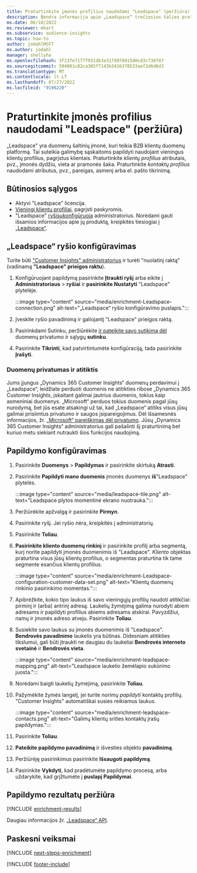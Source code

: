 ```yaml
---
title: Praturtinkite įmonės profilius naudodami "Leadspace" (peržiūra)
description: Bendra informacija apie „Leadspace“ trečiosios šalies praturtinimą.
ms.date: 06/10/2022
ms.reviewer: mhart
ms.subservice: audience-insights
ms.topic: how-to
author: jodahlMSFT
ms.author: jodahl
manager: shellyha
ms.openlocfilehash: 3f23fe7177f931db3e3179970915d0cd3c736f87
ms.sourcegitcommit: 594081c82ca385f7143b3416378533aaf2d6d0d3
ms.translationtype: MT
ms.contentlocale: lt-LT
ms.lasthandoff: 07/27/2022
ms.locfileid: "9196220"
---
```

# <a name="enrich-company-profiles-with-leadspace-preview"></a>Praturtinkite įmonės profilius naudodami "Leadspace" (peržiūra)

„Leadspace" yra duomenų šaltinių įmonė, kuri teikia B2B klientų duomenų platformą. Tai suteikia galimybę sąskaitoms papildyti naudojant vieningus klientų profilius, pagrįstus klientais. Praturtinkite *klientų profilius* atributais, pvz., įmonės dydžiu, vieta ar pramonės šaka. Praturtinkite *kontaktų profilius* naudodami atributus, pvz., pareigas, asmenį arba el. pašto tikrinimą.

## <a name="prerequisites"></a>Būtinosios sąlygos

- Aktyvi "Leadspace" licencija.
- [Vieningi klientų profiliai](customer-profiles.md), pagrįsti paskyromis.
- "Leadspace" [ryšį](connections.md)[sukonfigūruoja](#configure-the-connection-for-leadspace) administratorius. Norėdami gauti išsamios informacijos apie jų produktą, kreipkitės tiesiogiai į [„Leadspace“](https://www.leadspace.com/leadspace-microsoft-dynamics-365/).

## <a name="configure-the-connection-for-leadspace"></a>„Leadspace“ ryšio konfigūravimas

Turite būti ["Customer Insights" administratorius](permissions.md#admin) ir turėti "nuolatinį raktą" (vadinamą **"Leadspace" prieigos raktu**).

1. Konfigūruojant papildymą pasirinkite **Įtraukti ryšį** arba eikite į **Administratoriaus** > **ryšiai** ir **pasirinkite Nustatyti** "Leadspace" plytelėje.

   :::image type="content" source="media/enrichment-Leadspace-connection.png" alt-text="„Leadspace“ ryšio konfigūravimo puslapis.":::

1. Įveskite ryšio pavadinimą ir galiojantį "Leadspace" prieigos raktą.

1. Pasirinkdami Sutinku, peržiūrėkite [ir pateikite savo sutikimą dėl](#data-privacy-and-compliance) duomenų privatumo ir sąlygų **sutinku**.

1. Pasirinkite **Tikrinti**, kad patvirtintumėte konfigūraciją, tada pasirinkite **Įrašyti**.

### <a name="data-privacy-and-compliance"></a>Duomenų privatumas ir atitiktis

Jums įjungus „Dynamics 365 Customer Insights“ duomenų perdavimui į „Leadspace“, leidžiate perduoti duomenis ne atitikties ribose „Dynamics 365 Customer Insights, įskaitant galimai jautrius duomenis, tokius kaip asmeniniai duomenys. „Microsoft“ perduos tokius duomenis pagal jūsų nurodymą, bet jūs esate atsakingi už tai, kad „Leadspace“ atitiks visus jūsų galimai prisiimtus privatumo ir saugos įsipareigojimus. Dėl išsamesnės informacijos, žr. [„Microsoft“ pareiškimas dėl privatumo](https://go.microsoft.com/fwlink/?linkid=396732).
Jūsų „Dynamics 365 Customer Insights“ administratorius gali pašalinti šį praturtinimą bet kuriuo metu siekiant nutraukti šios funkcijos naudojimą.

## <a name="configure-the-enrichment"></a>Papildymo konfigūravimas

1. Pasirinkite **Duomenys** > **Papildymas** ir pasirinkite skirtuką **Atrasti**.

1. Pasirinkite **Papildyti mano duomenis** įmonės duomenys **iš**"Leadspace" plytelės.

   :::image type="content" source="media/leadspace-tile.png" alt-text="Leadspace plytos momentinė ekrano nuotrauka.":::

1. Peržiūrėkite apžvalgą ir pasirinkite **Pirmyn**.

1. Pasirinkite ryšį. Jei ryšio nėra, kreipkitės į administratorių.

1. Pasirinkite **Toliau**.

1. **Pasirinkite kliento duomenų rinkinį** ir pasirinkite profilį arba segmentą, kurį norite papildyti įmonės duomenimis iš "Leadspace". *Kliento* objektas praturtina visus jūsų klientų profilius, o segmentas praturtina tik tame segmente esančius klientų profilius.

    :::image type="content" source="media/enrichment-Leadspace-configuration-customer-data-set.png" alt-text="Klientų duomenų rinkinio pasirinkimo momentas.":::

1. Apibrėžkite, kokio tipo laukus iš savo vieningųjų profilių naudoti atitikčiai: pirminį ir (arba) antrinį adresą. Laukelių žymėjimą galima nurodyti abiem adresams ir papildyti profilius abiems adresams atskirai. Pavyzdžiui, namų ir įmonės adreso atveju. Pasirinkite **Toliau**.

1. Susiekite savo laukus su įmonės duomenimis iš "Leadspace". **Bendrovės pavadinimo** laukelis yra būtinas. Didesniam atitikties tikslumui, gali būti įtraukti ne daugiau du laukeliai **Bendrovės interneto svetainė** ir **Bendrovės vieta**.

   :::image type="content" source="media/enrichment-leadspace-mapping.png" alt-text="Leadspace laukelio žemėlapio sukūrimo juosta.":::

1. Norėdami baigti laukelių žymėjimą, pasirinkite **Toliau**.

1. Pažymėkite žymės langelį, jei turite *norimų papildyti* kontaktų profilių. "Customer Insights" automatiškai susies reikiamus laukus.

   :::image type="content" source="media/enrichment-leadspace-contacts.png" alt-text="Galimų klientų srities kontaktų įrašų papildymas.":::

1. Pasirinkite **Toliau**.

1. **Pateikite papildymo pavadinimą** ir išvesties objekto **pavadinimą**.

1. Peržiūrėję pasirinkimus pasirinkite **Išsaugoti papildymą**.

1. Pasirinkite **Vykdyti**, kad pradėtumėte papildymo procesą, arba uždarykite, kad grįžtumėte į **puslapį Papildymai**.

## <a name="view-enrichment-results"></a>Papildymo rezultatų peržiūra

[!INCLUDE [enrichment-results](includes/enrichment-results.md)]

Daugiau informacijos žr. [„Leadspace“ API](https://support.leadspace.com/hc/en-us/sections/201997649-API).

## <a name="next-steps"></a>Paskesni veiksmai

[!INCLUDE [next-steps-enrichment](includes/next-steps-enrichment.md)]

[!INCLUDE [footer-include](includes/footer-banner.md)]
